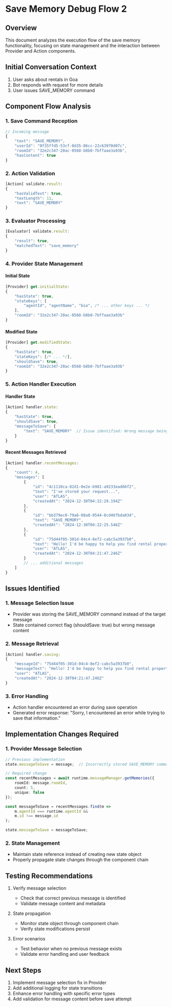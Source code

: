 # Save Memory Debug Flow 2

## Overview
This document analyzes the execution flow of the save memory functionality, focusing on state management and the interaction between Provider and Action components.

## Initial Conversation Context
1. User asks about rentals in Goa
2. Bot responds with request for more details
3. User issues SAVE_MEMORY command

## Component Flow Analysis

### 1. Save Command Reception
```typescript
// Incoming message
{
    "text": "SAVE_MEMORY",
    "userId": "0f35ffd5-53cf-0d35-86cc-22c63970d07c",
    "roomId": "32e2c347-20ac-0568-b8b0-7bffaae3a93b",
    "hasContent": true
}
```

### 2. Action Validation
```typescript
[Action] validate.result:
{
    "hasValidText": true,
    "textLength": 11,
    "text": "SAVE_MEMORY"
}
```

### 3. Evaluator Processing
```typescript
[Evaluator] validate.result:
{
    "result": true,
    "matchedText": "save_memory"
}
```

### 4. Provider State Management
#### Initial State
```typescript
[Provider] get.initialState:
{
    "hasState": true,
    "stateKeys": [
        "agentId", "agentName", "bio", /* ... other keys ... */
    ],
    "roomId": "32e2c347-20ac-0568-b8b0-7bffaae3a93b"
}
```

#### Modified State
```typescript
[Provider] get.modifiedState:
{
    "hasState": true,
    "stateKeys": [/* ... */],
    "shouldSave": true,
    "roomId": "32e2c347-20ac-0568-b8b0-7bffaae3a93b"
}
```

### 5. Action Handler Execution
#### Handler State
```typescript
[Action] handler.state:
{
    "hasState": true,
    "shouldSave": true,
    "messageToSave": {
        "text": "SAVE_MEMORY"  // Issue identified: Wrong message being saved
    }
}
```

#### Recent Messages Retrieved
```typescript
[Action] handler.recentMessages:
{
    "count": 4,
    "messages": [
        {
            "id": "4c1110ca-82d1-0e2e-b981-a9233ead66f2",
            "text": "I've stored your request...",
            "user": "ATLAS",
            "createdAt": "2024-12-30T04:22:29.194Z"
        },
        {
            "id": "bb379ec0-79a6-08a8-9544-8cd46fbda034",
            "text": "SAVE_MEMORY",
            "createdAt": "2024-12-30T04:22:25.546Z"
        },
        {
            "id": "75d44f05-301d-04c4-8ef2-cabc5a3937b0",
            "text": "Hello! I'd be happy to help you find rental properties in Goa...",
            "user": "ATLAS",
            "createdAt": "2024-12-30T04:21:47.246Z"
        }
        // ... additional messages
    ]
}
```

## Issues Identified

### 1. Message Selection Issue
- Provider was storing the SAVE_MEMORY command instead of the target message
- State contained correct flag (shouldSave: true) but wrong message content

### 2. Message Retrieval
```typescript
[Action] handler.saving:
{
    "messageId": "75d44f05-301d-04c4-8ef2-cabc5a3937b0",
    "messageText": "Hello! I'd be happy to help you find rental properties in Goa...",
    "user": "ATLAS",
    "createdAt": "2024-12-30T04:21:47.246Z"
}
```

### 3. Error Handling
- Action handler encountered an error during save operation
- Generated error response: "Sorry, I encountered an error while trying to save that information."

## Implementation Changes Required

### 1. Provider Message Selection
```typescript
// Previous implementation
state.messageToSave = message;  // Incorrectly stored SAVE_MEMORY command

// Required change
const recentMessages = await runtime.messageManager.getMemories({
    roomId: message.roomId,
    count: 5,
    unique: false
});

const messageToSave = recentMessages.find(m => 
    m.agentId === runtime.agentId && 
    m.id !== message.id
);

state.messageToSave = messageToSave;
```

### 2. State Management
- Maintain state reference instead of creating new state object
- Properly propagate state changes through the component chain

## Testing Recommendations

1. Verify message selection
   - Check that correct previous message is identified
   - Validate message content and metadata

2. State propagation
   - Monitor state object through component chain
   - Verify state modifications persist

3. Error scenarios
   - Test behavior when no previous message exists
   - Validate error handling and user feedback

## Next Steps

1. Implement message selection fix in Provider
2. Add additional logging for state transitions
3. Enhance error handling with specific error types
4. Add validation for message content before save attempt
